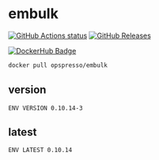 # embulk

[![GitHub Actions status](https://github.com/opspresso/embulk/workflows/Build-Push/badge.svg)](https://github.com/opspresso/embulk/actions)
[![GitHub Releases](https://img.shields.io/github/release/opspresso/embulk.svg)](https://github.com/opspresso/embulk/releases)

[![DockerHub Badge](http://dockeri.co/image/opspresso/embulk)](https://hub.docker.com/r/opspresso/embulk/)

```bash
docker pull opspresso/embulk
```

## version

```
ENV VERSION 0.10.14-3
```

## latest

```
ENV LATEST 0.10.14
```
